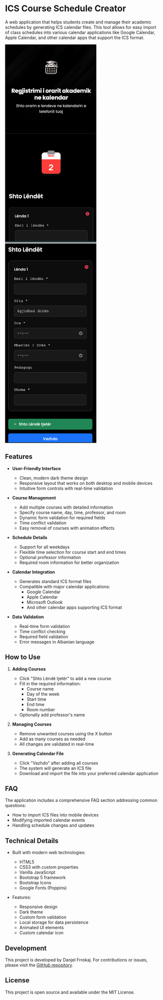 # ICS Course Schedule Creator

A web application that helps students create and manage their academic schedules by generating ICS calendar files. This tool allows for easy import of class schedules into various calendar applications like Google Calendar, Apple Calendar, and other calendar apps that support the ICS format.
<div style="display: inline">
<img src="assets/screen2.png" alt="Image Description" width="300">
<img src="assets/screen1.png" alt="Image Description" width="300">
</div>

## Features

- **User-Friendly Interface**
  - Clean, modern dark theme design
  - Responsive layout that works on both desktop and mobile devices
  - Intuitive form controls with real-time validation

- **Course Management**
  - Add multiple courses with detailed information
  - Specify course name, day, time, professor, and room
  - Dynamic form validation for required fields
  - Time conflict validation
  - Easy removal of courses with animation effects

- **Schedule Details**
  - Support for all weekdays
  - Flexible time selection for course start and end times
  - Optional professor information
  - Required room information for better organization

- **Calendar Integration**
  - Generates standard ICS format files
  - Compatible with major calendar applications:
    - Google Calendar
    - Apple Calendar
    - Microsoft Outlook
    - And other calendar apps supporting ICS format

- **Data Validation**
  - Real-time form validation
  - Time conflict checking
  - Required field validation
  - Error messages in Albanian language

## How to Use

1. **Adding Courses**
   - Click "Shto Lëndë tjetër" to add a new course
   - Fill in the required information:
     - Course name
     - Day of the week
     - Start time
     - End time
     - Room number
   - Optionally add professor's name

2. **Managing Courses**
   - Remove unwanted courses using the X button
   - Add as many courses as needed
   - All changes are validated in real-time

3. **Generating Calendar File**
   - Click "Vazhdo" after adding all courses
   - The system will generate an ICS file
   - Download and import the file into your preferred calendar application

## FAQ

The application includes a comprehensive FAQ section addressing common questions:
- How to import ICS files into mobile devices
- Modifying imported calendar events
- Handling schedule changes and updates

## Technical Details

- Built with modern web technologies:
  - HTML5
  - CSS3 with custom properties
  - Vanilla JavaScript
  - Bootstrap 5 framework
  - Bootstrap Icons
  - Google Fonts (Poppins)

- Features:
  - Responsive design
  - Dark theme
  - Custom form validation
  - Local storage for data persistence
  - Animated UI elements
  - Custom calendar icon

## Development

This project is developed by Danjel Frrokaj. For contributions or issues, please visit the [GitHub repository](https://github.com/danielfrrokaj).

## License

This project is open source and available under the MIT License. 
